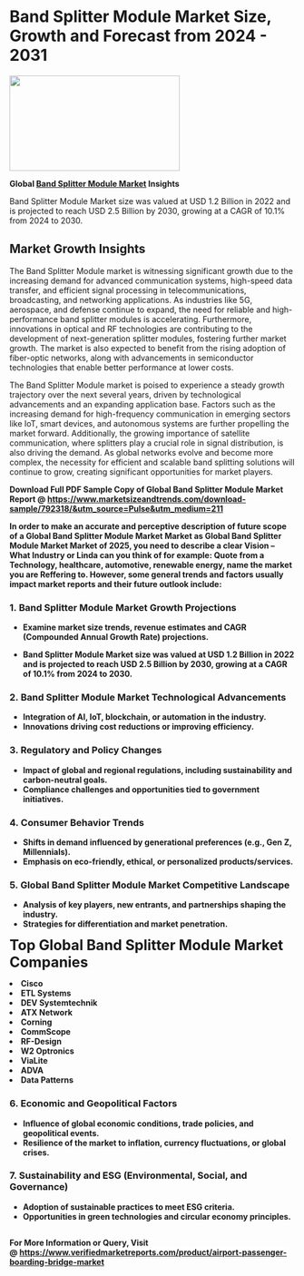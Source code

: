 <H1>Band Splitter Module Market Size, Growth and Forecast from 2024 - 2031</H1><img class="aligncenter size-medium wp-image-584254" src="https://thirdeyenews.in/wp-content/uploads/2024/09/Global-Market-Research-300x168.jpeg" alt="" width="300" height="168" /><p><strong>Global&nbsp;<a href="https://www.marketsizeandtrends.com/download-sample/792318/&amp;utm_source=Pulse&amp;utm_medium=211">Band Splitter Module Market</a> Insights</strong></p><p>Band Splitter Module Market size was valued at USD 1.2 Billion in 2022 and is projected to reach USD 2.5 Billion by 2030, growing at a CAGR of 10.1% from 2024 to 2030.</p><p><h2>Market Growth Insights</h2> <p>The Band Splitter Module market is witnessing significant growth due to the increasing demand for advanced communication systems, high-speed data transfer, and efficient signal processing in telecommunications, broadcasting, and networking applications. As industries like 5G, aerospace, and defense continue to expand, the need for reliable and high-performance band splitter modules is accelerating. Furthermore, innovations in optical and RF technologies are contributing to the development of next-generation splitter modules, fostering further market growth. The market is also expected to benefit from the rising adoption of fiber-optic networks, along with advancements in semiconductor technologies that enable better performance at lower costs.</p> <p><strong></strong></p> <p>The Band Splitter Module market is poised to experience a steady growth trajectory over the next several years, driven by technological advancements and an expanding application base. Factors such as the increasing demand for high-frequency communication in emerging sectors like IoT, smart devices, and autonomous systems are further propelling the market forward. Additionally, the growing importance of satellite communication, where splitters play a crucial role in signal distribution, is also driving the demand. As global networks evolve and become more complex, the necessity for efficient and scalable band splitting solutions will continue to grow, creating significant opportunities for market players.</p> <p><strong></p><p><span class=""><strong>Download Full PDF Sample Copy of Global Band Splitter Module Market Report</strong> @ <a href="https://www.marketsizeandtrends.com/download-sample/792318/&amp;utm_source=Pulse&amp;utm_medium=211" target="_blank">https://www.marketsizeandtrends.com/download-sample/792318/&amp;utm_source=Pulse&amp;utm_medium=211</a></span></p><p>In order to make an accurate and perceptive description of future scope of a Global&nbsp;Band Splitter Module Market Market as Global&nbsp;Band Splitter Module Market Market of 2025, you need to describe a clear Vision &ndash; What Industry or Linda can you think of for example: Quote from a Technology, healthcare, automotive, renewable energy, name the market you are Reffering to. However, some general trends and factors usually impact market reports and their future outlook include:</p><h3>1.&nbsp;<strong>Band Splitter Module Market Growth Projections</strong></h3><ul><li>Examine market size trends, revenue estimates and CAGR (Compounded Annual Growth Rate) projections.</li><li><p>Band Splitter Module Market size was valued at USD 1.2 Billion in 2022 and is projected to reach USD 2.5 Billion by 2030, growing at a CAGR of 10.1% from 2024 to 2030.</p></li></ul><h3>2.&nbsp;<strong>Band Splitter Module Market Technological Advancements</strong></h3><ul><li>Integration of AI, IoT, blockchain, or automation in the industry.</li><li>Innovations driving cost reductions or improving efficiency.</li></ul><h3>3.&nbsp;<strong>Regulatory and Policy Changes</strong></h3><ul><li>Impact of global and regional regulations, including sustainability and carbon-neutral goals.</li><li>Compliance challenges and opportunities tied to government initiatives.</li></ul><h3>4.&nbsp;<strong>Consumer Behavior Trends</strong></h3><ul><li>Shifts in demand influenced by generational preferences (e.g., Gen Z, Millennials).</li><li>Emphasis on eco-friendly, ethical, or personalized products/services.</li></ul><h3>5.&nbsp;<strong>Global Band Splitter Module Market Competitive Landscape</strong></h3><ul><li>Analysis of key players, new entrants, and partnerships shaping the industry.</li><li>Strategies for differentiation and market penetration.</li></ul><p data-pm-slice="1 1 []"><span style="color: inherit; font-family: inherit; font-size: 25px;">Top Global Band Splitter Module Market Companies</span></p><div class="" data-test-id=""><p><li>Cisco</li><li> ETL Systems</li><li> DEV Systemtechnik</li><li> ATX Network</li><li> Corning</li><li> CommScope</li><li> RF-Design</li><li> W2 Optronics</li><li> ViaLite</li><li> ADVA</li><li> Data Patterns</li></p></div><h3>6.&nbsp;<strong>Economic and Geopolitical Factors</strong></h3><ul><li>Influence of global economic conditions, trade policies, and geopolitical events.</li><li>Resilience of the market to inflation, currency fluctuations, or global crises.</li></ul><h3>7.&nbsp;<strong>Sustainability and ESG (Environmental, Social, and Governance)</strong></h3><ul><li>Adoption of sustainable practices to meet ESG criteria.</li><li>Opportunities in green technologies and circular economy principles.</li></ul><h2><strong style="font-size: 14px;">For More Information or Query, Visit @&nbsp;</strong><a style="background-color: #ffffff; font-size: 14px;" href="https://www.marketsizeandtrends.com/report/band-splitter-module-market/" target="_blank">https://www.verifiedmarketreports.com/product/airport-passenger-boarding-bridge-market</a></h2>
